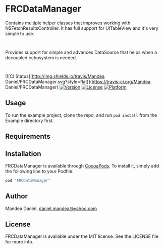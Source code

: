 # FRCDataManager

Contains multiple helper classes that improves working with NSFetchResultsController. It has full support for UITableView and it's very simple to use. 

```


```

Provides support for simple and advances DataSource that helps when a decoupled echosystem is needed.

```


```

[![CI Status](http://img.shields.io/travis/Mandea Daniel/FRCDataManager.svg?style=flat)](https://travis-ci.org/Mandea Daniel/FRCDataManager)
[![Version](https://img.shields.io/cocoapods/v/FRCDataManager.svg?style=flat)](http://cocoapods.org/pods/FRCDataManager)
[![License](https://img.shields.io/cocoapods/l/FRCDataManager.svg?style=flat)](http://cocoapods.org/pods/FRCDataManager)
[![Platform](https://img.shields.io/cocoapods/p/FRCDataManager.svg?style=flat)](http://cocoapods.org/pods/FRCDataManager)

## Usage

To run the example project, clone the repo, and run `pod install` from the Example directory first.

## Requirements

## Installation

FRCDataManager is available through [CocoaPods](http://cocoapods.org). To install
it, simply add the following line to your Podfile:

```ruby
pod "FRCDataManager"
```

## Author

Mandea Daniel, daniel.mandea@yahoo.com

## License

FRCDataManager is available under the MIT license. See the LICENSE file for more info.
